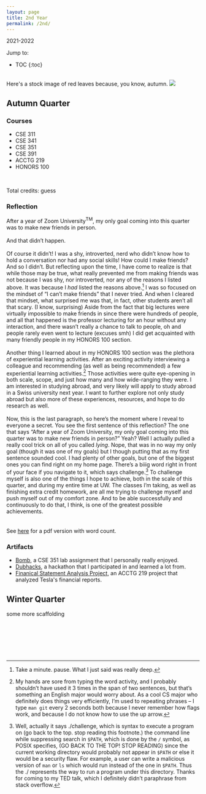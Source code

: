 ```yaml
---
layout: page
title: 2nd Year
permalink: /2nd/
---
```

2021-2022
<br>

Jump to:
* TOC
{:toc}

<br>
Here's a stock image of red leaves because, you know, autumn.
<img src="/images/21au.jpg"/>

## Autumn Quarter

### Courses
- CSE 311
- CSE 341
- CSE 351
- CSE 391
- ACCTG 219
- HONORS 100
<br>

[//]: # (comment)

Total credits: guess

### Reflection
After a year of Zoom University<sup>TM</sup>, my only goal coming into this quarter was to make new friends in person.
<br>
<br>
And that didn’t happen.
<br>
<br>
Of course it didn’t! I was a shy, introverted, nerd who didn’t know how to hold a conversation nor had any social skills! How could I make friends? And so I didn’t. But reflecting upon the time, I have come to realize is that while those may be true, what really prevented me from making friends was not because I was shy, nor introverted, nor any of the reasons I listed above. It was because I *had* listed the reasons above.[^1] I was so focused on the mindset of “I can’t make friends” that I never tried. And when I cleared that mindset, what surprised me was that, in fact, other students aren’t all that scary. (I know, surprising) Aside from the fact that big lectures were virtually impossible to make friends in since there were hundreds of people, and all that happened is the professor lecturing for an hour without any interaction, and there wasn’t really a chance to talk to people, oh and people rarely even went to lecture (excuses smh) I did get acquainted with many friendly people in my HONORS 100 section.
<br>
<br>
Another thing I learned about in my HONORS 100 section was the plethora of experiential learning activities. After an exciting activity interviewing a colleague and recommending (as well as being recommended) a few experiential learning activities.[^2]  Those activities were quite eye-opening in both scale, scope, and just how many and how wide-ranging they were. I am interested in studying abroad, and very likely will apply to study abroad in a Swiss university next year. I want to further explore not only study abroad but also more of these experiences, resources, and hope to do research as well.
<br>
<br>
Now, this is the last paragraph, so here’s the moment where I reveal to everyone a secret. You see the first sentence of this reflection? The one that says “After a year of Zoom University, my only goal coming into this quarter was to make new friends in person?” Yeah? Well I actually pulled a really cool trick on all of you called *lying*. Nope, that was in no way my only goal (though it was one of my goals) but I though putting that as my first sentence sounded cool. I had plenty of other goals, but one of the biggest ones you can find right on my home page. There’s a biiig word right in front of your face if you navigate to it, which says challenge.[^3] To challenge myself is also one of the things I hope to achieve, both in the scale of this quarter, and during my entire time at UW. The classes I’m taking, as well as finishing extra credit homework, are all me trying to challenge myself and push myself out of my comfort zone. And to be able successfully and continuously to do that, I think, is one of the greatest possible achievements.
<br>
<br>
<br>
See [here](https://albweng.github.io/files/au21reflection.pdf) for a pdf version with word count.
<br>

### Artifacts
- [Bomb](https://albweng.github.io/2nd/2021/10/26/cse351-bomb.html), a CSE 351 lab assignment that I personally really enjoyed.
- [Dubhacks](https://albweng.github.io/2nd/2021/10/24/dubhacks21.html), a hackathon that I participated in and learned a lot from.
- [Finanical Statement Analysis Project](https://albweng.github.io/2nd/2021/11/07/finstatanal.html), an ACCTG 219 project that analyzed Tesla's financial reports.

## Winter Quarter
some more scaffolding

<br>
<br>
<br>
<br>
<br>

[^1]: Take a minute. pause. What I just said was really deep.
[^2]: My hands are sore from typing the word activity, and I probably shouldn’t have used it 3 times in the span of two sentences, but that’s something an English major would worry about. As a cool CS major who definitely does things very efficiently, I’m used to repeating phrases – I type `man git` every 2 seconds both because I never remember how flags work, and because I do not know how to use the up arrow.
[^3]: Well, actually it says ./challenge, which is syntax to execute a program on (go back to the top. stop reading this footnote.) the command line while suppressing search in `$PATH`, which is done by the `/` symbol, as POSIX specifies, (GO BACK TO THE TOP! STOP READING) since the current working directory would probably not appear in `$PATH` or else it would be a security flaw. For example, a user can write a malicious version of `man` or `ls` which would run instead of the one in `$PATH`. Thus the ./ represents the way to run a program under this directory. Thanks for coming to my TED talk, which I definitely didn’t paraphrase from stack overflow.
